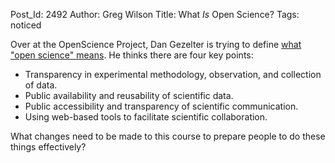 Post_Id: 2492
Author: Greg Wilson
Title: What *Is* Open Science?
Tags: noticed

<p>Over at the OpenScience Project, Dan Gezelter is trying to define <a href="http://www.openscience.org/blog/?p=269">what "open science" means</a>. He thinks there are four key points:</p>
<ul>
<li> Transparency in experimental methodology, observation, and collection of data.</li>
<li> Public availability and reusability of scientific data.</li>
<li> Public accessibility and transparency of scientific communication.</li>
<li> Using web-based tools to facilitate scientific collaboration.</li>
</ul>
<p>What changes need to be made to this course to prepare people to do these things effectively?</p>
